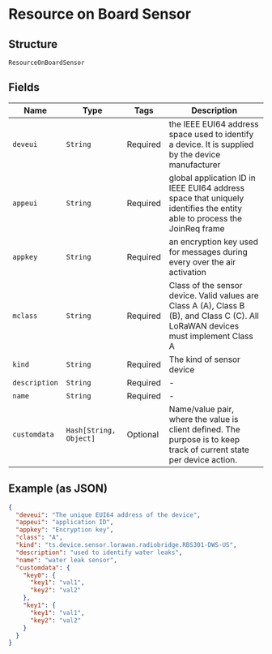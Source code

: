 
# Resource on Board Sensor

## Structure

`ResourceOnBoardSensor`

## Fields

| Name | Type | Tags | Description |
|  --- | --- | --- | --- |
| `deveui` | `String` | Required | the IEEE EUI64 address space used to identify a device. It is supplied by the device manufacturer |
| `appeui` | `String` | Required | global application ID in IEEE EUI64 address space that uniquely identifies the entity able to process the JoinReq frame |
| `appkey` | `String` | Required | an encryption key used for messages during every over the air activation |
| `mclass` | `String` | Required | Class of the sensor device. Valid values are Class A (A), Class B (B), and Class C (C). All LoRaWAN devices must implement Class A |
| `kind` | `String` | Required | The kind of sensor device |
| `description` | `String` | Required | - |
| `name` | `String` | Required | - |
| `customdata` | `Hash[String, Object]` | Optional | Name/value pair, where the value is client defined.  The purpose is to keep track of current state per device action. |

## Example (as JSON)

```json
{
  "deveui": "The unique EUI64 address of the device",
  "appeui": "application ID",
  "appkey": "Encryption key",
  "class": "A",
  "kind": "ts.device.sensor.lorawan.radiobridge.RBS301-DWS-US",
  "description": "used to identify water leaks",
  "name": "water leak sensor",
  "customdata": {
    "key0": {
      "key1": "val1",
      "key2": "val2"
    },
    "key1": {
      "key1": "val1",
      "key2": "val2"
    }
  }
}
```

